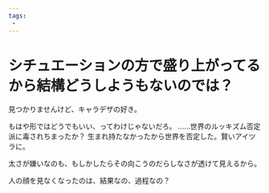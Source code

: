 ```yaml
---
tags:
 -
---
```


# シチュエーションの方で盛り上がってるから結構どうしようもないのでは？
見つかりませんけど、キャラデザの好き。

もはや形ではどうでもいい、ってわけじゃないだろ。
……世界のルッキズム否定派に毒されちまったか？
生まれ持たなかったから世界を否定した。賢いアイツラに。

太さが嫌いなのも、もしかしたらその向こうのだらしなさが透けて見えるから。

人の顔を見なくなったのは、結果なの、過程なの？